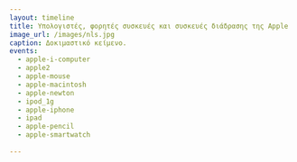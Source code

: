 ```yaml
---
layout: timeline 
title: Υπολογιστές, φορητές συσκευές και συσκευές διάδρασης της Apple 
image_url: /images/nls.jpg
caption: Δοκιμαστικό κείμενο.
events:
  - apple-i-computer
  - apple2
  - apple-mouse
  - apple-macintosh
  - apple-newton
  - ipod_1g
  - apple-iphone
  - ipad
  - apple-pencil
  - apple-smartwatch
  
---
```

